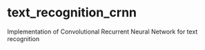 # text_recognition_crnn
Implementation of Convolutional Recurrent Neural Network for text recognition
